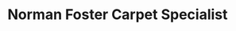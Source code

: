 ---
title: "Norman Foster Carpet Specialist"
url: /darlington/norman-foster-carpet-specialist/
shop: carpet
---